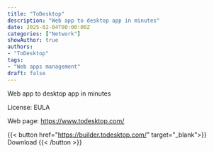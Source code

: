```yaml
---
title: "ToDesktop"
description: "Web app to desktop app in minutes"
date: 2025-02-04T00:00:00Z
categories: ["Network"]
showAuthor: true
authors:
- "ToDesktop"
tags: 
- "Web apps management"
draft: false
---
```


Web app to desktop app in minutes

License: EULA

Web page: <https://www.todesktop.com/>

{{< button href="https://builder.todesktop.com/" target="_blank">}}
Download
{{< /button >}}